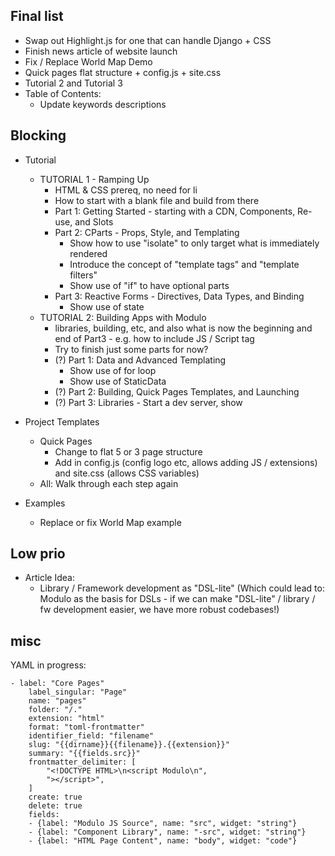 
Final list
---------------------------
- Swap out Highlight.js for one that can handle Django + CSS
- Finish news article of website launch
- Fix / Replace World Map Demo
- Quick pages flat structure + config.js + site.css
- Tutorial 2 and Tutorial 3
- Table of Contents:
    - Update keywords descriptions


Blocking
---------------------------



- Tutorial
    - TUTORIAL 1 - Ramping Up
        - HTML & CSS prereq, no need for li
        - How to start with a blank file and build from there
        - Part 1: Getting Started - starting with a CDN, Components, Re-use,
          and Slots
        - Part 2: CParts - Props, Style, and Templating
            - Show how to use "isolate" to only target what is immediately
              rendered
            - Introduce the concept of "template tags" and "template filters"
            - Show use of "if" to have optional parts
        - Part 3: Reactive Forms - Directives, Data Types, and Binding
            - Show use of state
    - TUTORIAL 2: Building Apps with Modulo
        - libraries, building, etc, and also what is now the beginning
            and end of Part3 - e.g. how to include JS / Script tag
        - Try to finish just some parts for now?
        - (?) Part 1: Data and Advanced Templating
            - Show use of for loop
            - Show use of StaticData
        - (?) Part 2: Building, Quick Pages Templates, and Launching
        - (?) Part 3: Libraries - Start a dev server, show 



- Project Templates
    - Quick Pages
        - Change to flat 5 or 3 page structure
        - Add in config.js (config logo etc, allows adding JS / extensions) and
          site.css (allows CSS variables)
    - All: Walk through each step again

- Examples
    - Replace or fix World Map example


Low prio
----------------------

- Article Idea:
    - Library / Framework development as "DSL-lite" (Which could lead to:
      Modulo as the basis for DSLs - if we can make "DSL-lite" / library / fw
      development easier, we have more robust codebases!)

misc
----------------------

YAML in progress:

    - label: "Core Pages"
        label_singular: "Page"
        name: "pages"
        folder: "/."
        extension: "html"
        format: "toml-frontmatter"
        identifier_field: "filename"
        slug: "{{dirname}}{{filename}}.{{extension}}"
        summary: "{{fields.src}}"
        frontmatter_delimiter: [
            "<!DOCTYPE HTML>\n<script Modulo\n",
            "></script>",
        ]
        create: true
        delete: true
        fields:
        - {label: "Modulo JS Source", name: "src", widget: "string"}
        - {label: "Component Library", name: "-src", widget: "string"}
        - {label: "HTML Page Content", name: "body", widget: "code"}

